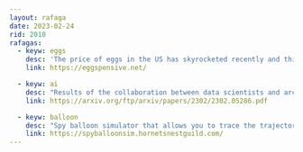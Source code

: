 ```yaml
---
layout: rafaga
date: 2023-02-24
rid: 2010
rafagas:
  - keyw: eggs
    desc: 'The price of eggs in the US has skyrocketed recently and this website tracks the price of "12 Great Value Large White Eggs" at Walmart locations'
    link: https://eggspensive.net/

  - keyw: ai
    desc: "Results of the collaboration between data scientists and archaeologists to create an artificial intelligence system capable of assisting in the task of detecting potential archaeological sites from aerial and satellite images"
    link: https://arxiv.org/ftp/arxiv/papers/2302/2302.05286.pdf

  - keyw: balloon
    desc: "Spy balloon simulator that allows you to trace the trajectory that a balloon lost in the heights would follow if it were dragged by the winds, in this case with real meteorological data"
    link: https://spyballoonsim.hornetsnestguild.com/
---
```

